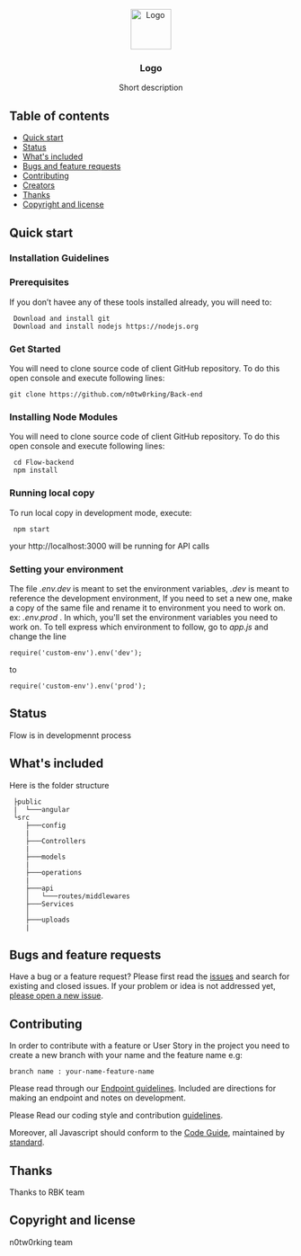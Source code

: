 <p align="center">
  <a href="https://example.com/">
    <img src="https://via.placeholder.com/72" alt="Logo" width=72 height=72>
  </a>

  <h3 align="center">Logo</h3>

  <p align="center">
    Short description
  </p>
</p>


## Table of contents

- [Quick start](#quick-start)
- [Status](#status)
- [What's included](#whats-included)
- [Bugs and feature requests](#bugs-and-feature-requests)
- [Contributing](#contributing)
- [Creators](#creators)
- [Thanks](#thanks)
- [Copyright and license](#copyright-and-license)


## Quick start

### Installation Guidelines
### Prerequisites

If you don’t havee any of these tools installed already, you will need to:
```
 Download and install git
 Download and install nodejs https://nodejs.org
```


### Get Started
You will need to clone source code of client GitHub repository. To do this open console and execute following lines:

```shell
git clone https://github.com/n0tw0rking/Back-end
```
### Installing Node Modules
You will need to clone source code of client GitHub repository. To do this open console and execute following lines:

```
 cd Flow-backend
 npm install
```

### Running local copy
To run local copy in development mode, execute:
```
 npm start
```
your http://localhost:3000 will be running for API calls


### Setting your environment

The file _.env.dev_ is meant to set the environment variables, _.dev_ is meant to reference the development environment,
If you need to set a new one, make a copy of the same file and rename it to environment you need to work on.
ex: _.env.prod_ .
In which, you'll set the environment variables you need to work on.
To tell express which environment to follow, go to _app.js_
and change the line 
```
require('custom-env').env('dev');
```
to
 
```
require('custom-env').env('prod');
```


## Status

Flow is in developmennt process


## What's included

Here is the folder structure

```text
 ├public
 |  └───angular
 └src
    ├───config
    |
    ├───Controllers
    |
    ├───models
    |
    ├───operations
    |    
    ├───api
    │   └───routes/middlewares
    ├───Services
    │  
    ├───uploads
    |    
```

## Bugs and feature requests

Have a bug or a feature request? Please first read the [issues]() and search for existing and closed issues. If your problem or idea is not addressed yet, [please open a new issue]().

## Contributing

In order to contribute with a feature or User Story in the project you need to create a new branch with your name and the feature name e.g:
```text
branch name : your-name-feature-name
```

Please read through our [Endpoint guidelines](). Included are directions for making an endpoint and notes on development.

Please Read our coding style and contribution [guidelines]().

Moreover, all Javascript should conform to the [Code Guide](), maintained by [standard](https://github.com/standard/standard).


## Thanks

Thanks to RBK team

## Copyright and license

n0tw0rking team



